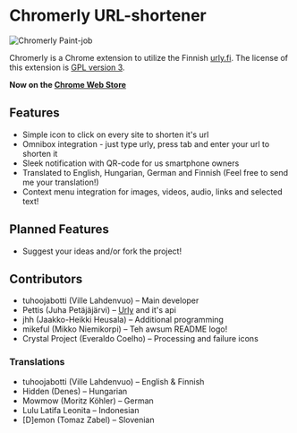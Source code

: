 Chromerly URL-shortener
=======================
![Chromerly Paint-job](http://github.com/tuhoojabotti/Chromerly-URL-shortener/raw/master/graphics/chromerly.png "Hueg thanks to mikeful!1")

Chromerly is a Chrome extension to utilize the Finnish [urly.fi](http://urly.fi/). The license of this extension is [GPL version 3](http://github.com/tuhoojabotti/Chromerly-URL-shortener/blob/master/COPYING).

**Now on the [Chrome Web Store](https://chrome.google.com/webstore/detail/ebfkcfgnlbfdnjfpoegigihcijkmnpee "Get it now!")**

Features
--------
* Simple icon to click on every site to shorten it's url
* Omnibox integration - just type urly, press tab and enter your url to shorten it
* Sleek notification with QR-code for us smartphone owners
* Translated to English, Hungarian, German and Finnish (Feel free to send me your translation!)
* Context menu integration for images, videos, audio, links and selected text!

Planned Features
----------------
* Suggest your ideas and/or fork the project!

Contributors
-----------
* tuhoojabotti (Ville Lahdenvuo) – Main developer
* Pettis (Juha Petäjäjärvi) – [Urly](http://urly.fi/ "In Finnish") and it's api
* jhh (Jaakko-Heikki Heusala) – Additional programming
* mikeful (Mikko Niemikorpi) – Teh awsum README logo!
* Crystal Project (Everaldo Coelho) – Processing and failure icons

### Translations
* tuhoojabotti (Ville Lahdenvuo) – English & Finnish
* Hidden (Denes) – Hungarian
* Mowmow (Moritz Köhler) – German
* Lulu Latifa Leonita – Indonesian
* [D]emon (Tomaz Zabel) – Slovenian